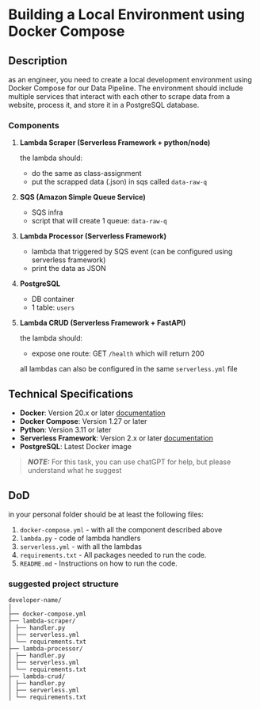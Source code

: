 # Building a Local Environment using Docker Compose

## Description

as an engineer, you need to create a local development environment using Docker Compose for our Data Pipeline. The environment should include multiple services that interact with each other to scrape data from a website, process it, and store it in a PostgreSQL database.

### Components

1. **Lambda Scraper (Serverless Framework + python/node)**

   the lambda should:
   - do the same as class-assignment
   - put the scrapped data (.json) in sqs called `data-raw-q`

3. **SQS (Amazon Simple Queue Service)**

   - SQS infra
   - script that will create 1 queue: `data-raw-q`

4. **Lambda Processor (Serverless Framework)**

   - lambda that triggered by SQS event (can be configured using serverless framework)
   - print the data as JSON

5. **PostgreSQL**

   - DB container
   - 1 table: `users`

6. **Lambda CRUD (Serverless Framework + FastAPI)**

   the lambda should:

   - expose one route: GET `/health` which will return 200

   all lambdas can also be configured in the same `serverless.yml` file


## Technical Specifications

- **Docker**: Version 20.x or later [documentation](https://www.docker.com/)
- **Docker Compose**: Version 1.27 or later 
- **Python**: Version 3.11 or later
- **Serverless Framework**: Version 2.x or later [documentation](https://www.serverless.com/framework/docs/getting-started)
- **PostgreSQL**: Latest Docker image

> **_NOTE:_**  For this task, you can use chatGPT for help, but please understand what he suggest

## DoD

in your personal folder should be at least the following files:

1. `docker-compose.yml` - with all the component described above
2. `lambda.py` - code of lambda handlers
3. `serverless.yml`  - with all the lambdas
4. `requirements.txt` - All packages needed to run the code.
5. `README.md` - Instructions on how to run the code.

### suggested project structure

```
developer-name/
│
├── docker-compose.yml
├── lambda-scraper/
│ ├── handler.py
│ ├── serverless.yml
│ └── requirements.txt
├── lambda-processor/
│ ├── handler.py
│ ├── serverless.yml
│ └── requirements.txt
├── lambda-crud/
│ ├── handler.py
│ ├── serverless.yml
│ └── requirements.txt
```
